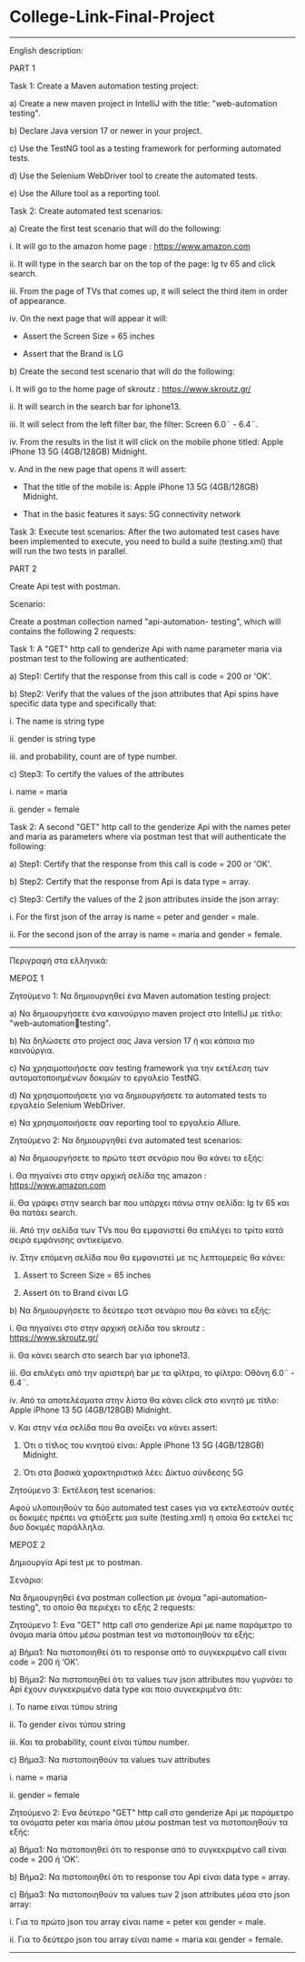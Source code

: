 # College-Link-Final-Project

-----------------------------------------------------------------------------------------------------------------
English description:

PART 1

Task 1: 
Create a Maven automation testing project:

a) Create a new maven project in IntelliJ with the title: "web-automation testing".

b) Declare Java version 17 or newer in your project.

c) Use the TestNG tool as a testing framework for performing automated tests.

d) Use the Selenium WebDriver tool to create the automated tests.

e) Use the Allure tool as a reporting tool.

Task 2:
Create automated test scenarios:


a) Create the first test scenario that will do the following:

i. It will go to the amazon home page : https://www.amazon.com

ii. It will type in the search bar on the top of the page: lg tv 65 and click search.

iii. From the page of TVs that comes up, it will select the third item in order of appearance.

iv. On the next page that will appear it will:

- Assert the Screen Size = 65 inches

- Assert that the Brand is LG

b) Create the second test scenario that will do the following:

i. It will go to the home page of skroutz : https://www.skroutz.gr/

ii. It will search in the search bar for iphone13.

iii. It will select from the left filter bar, the filter: Screen 6.0¨ - 6.4¨.

iv. From the results in the list it will click on the mobile phone titled: Apple iPhone 13 5G (4GB/128GB) Midnight.

v. And in the new page that opens it will assert:

- That the title of the mobile is: Apple iPhone 13 5G (4GB/128GB) Midnight.

- That in the basic features it says: 5G connectivity network

Task 3: Execute test scenarios:
After the two automated test cases have been implemented to execute, you need to build a suite (testing.xml) that will run the two tests in parallel.


PART 2

Create Api test with postman.

Scenario: 

Create a postman collection named "api-automation- testing", which will contains the following 2 requests:


Task 1:
A "GET" http call to genderize Api with name parameter maria via postman test to the following are authenticated:

a) Step1: Certify that the response from this call is code = 200 or 'OK'.

b) Step2: Verify that the values of the json attributes that Api spins have specific data type and specifically that:

i. The name is string type

ii. gender is string type

iii. and probability, count are of type number.

c) Step3: To certify the values of the attributes

i. name = maria

ii. gender = female

Task 2:
A second "GET" http call to the genderize Api with the names peter and maria as parameters where via postman test that will authenticate the following:

a) Step1: Certify that the response from this call is code = 200 or 'OK'.

b) Step2: Certify that the response from Api is data type = array.

c) Step3: Certify the values of the 2 json attributes inside the json array:

i. For the first json of the array is name = peter and gender = male.

ii. For the second json of the array is name = maria and gender = female.

-----------------------------------------------------------------------------------------------------------------
Περιγραφή στα ελληνικά:

ΜΕΡΟΣ 1

Ζητούμενο 1:
Να δημιουργηθεί ένα Maven automation testing project:


a) Να δημιουργήσετε ένα καινούργιο maven project στο IntelliJ με τίτλο: "web-automationtesting".

b) Να δηλώσετε στο project σας Java version 17 ή και κάποια πιο καινούργια.

c) Να χρησιμοποιήσετε σαν testing framework για την εκτέλεση των αυτοματοποιημένων 
δοκιμών το εργαλείο TestNG.

d) Να χρησιμοποιήσετε για να δημιουργήσετε τα automated tests το εργαλείο Selenium
WebDriver.

e) Να χρησιμοποιήσετε σαν reporting tool το εργαλείο Allure.


Ζητούμενο 2: 
Να δημιουργηθεί ένα automated test scenarios:


a) Να δημιουργήσετε το πρώτο τεστ σενάριο που θα κάνει τα εξής:

i. Θα πηγαίνει στο στην αρχική σελίδα της amazon : https://www.amazon.com

ii. Θα γράφει στην search bar που υπάρχει πάνω στην σελίδα: lg tv 65 και θα 
πατάει search.

iii. Από την σελίδα των TVs που θα εμφανιστεί θα επιλέγει το τρίτο κατά σειρά 
εμφάνισης αντικείμενο.

iv. Στην επόμενη σελίδα που θα εμφανιστεί με τις λεπτομερείς θα κάνει:

1. Assert το Screen Size = 65 inches
   
3. Assert ότι το Brand είναι LG
   
b) Να δημιουργήσετε το δεύτερο τεστ σενάριο που θα κάνει τα εξής:

i. Θα πηγαίνει στο στην αρχική σελίδα του skroutz : https://www.skroutz.gr/

ii. Θα κάνει search στο search bar για iphone13.

iii. Θα επιλέγει από την αριστερή bar με τα φίλτρα, το φίλτρο: Οθόνη 6.0¨ -
6.4¨.

iv. Από τα αποτελέσματα στην λίστα θα κάνει click στο κινητό με τίτλο: Apple
iPhone 13 5G (4GB/128GB) Midnight.

v. Και στην νέα σελίδα που θα ανοίξει να κάνει assert:

1. Ότι ο τίτλος του κινητού είναι: Apple iPhone 13 5G (4GB/128GB) 
Midnight.

3. Ότι στα βασικά χαρακτηριστικά λέει: Δίκτυο σύνδεσης 5G
 
Ζητούμενο 3: 
Εκτέλεση test scenarios:

Αφού υλοποιηθούν τα δύο automated test cases για να εκτελεστούν αυτές οι δοκιμές πρέπει να φτιάξετε 
μια suite (testing.xml) η οποία θα εκτελεί τις δυο δοκιμές παράλληλα.


ΜΕΡΟΣ 2

Δημιουργία Api test με το postman.

Σενάριο: 

Να δημιουργηθεί ένα postman collection με όνομα "api-automation- testing", το οποίο θα
περιέχει το εξής 2 requests:


Ζητούμενο 1:
Eνα "GET" http call στο genderize Api με name παράμετρο το όνομα maria όπου μέσω postman test να 
πιστοποιηθούν τα εξής:

a) Βήμα1: Να πιστοποιηθεί ότι το response από το συγκεκριμένο call είναι code = 200 ή ‘ΟΚ’.

b) Βήμα2: Να πιστοποιηθεί ότι τα values των json attributes που γυρνάει το Api έχουν 
συγκεκριμένο data type και ποιο συγκεκριμένα ότι:

i. Το name είναι τύπου string

ii. Το gender είναι τύπου string

iii. Και τα probability, count είναι τύπου number.

c) Βήμα3: Να πιστοποιηθούν τα values των attributes

i. name = maria

ii. gender = female


Ζητούμενο 2:
Eνα δεύτερο "GET" http call στο genderize Api με παράμετρο τα ονόματα peter και maria όπου μέσω 
postman test να πιστοποιηθούν τα εξής:

a) Βήμα1: Να πιστοποιηθεί ότι το response από το συγκεκριμένο call είναι code = 200 ή ‘ΟΚ’.

b) Βήμα2: Να πιστοποιηθεί ότι το response του Api είναι data type = array.

c) Βήμα3: Να πιστοποιηθούν τα values των 2 json attributes μέσα στο json array:

i. Για το πρώτο json του array είναι name = peter και gender = male.

ii. Για το δεύτερο json του array είναι name = maria και gender = female.

-----------------------------------------------------------------------------------------------------------------
